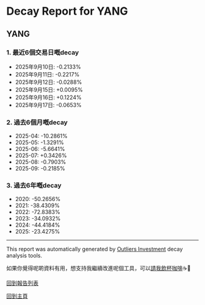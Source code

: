 # Decay Report for YANG

## YANG

### 1. 最近6個交易日嘅decay

- 2025年9月10日: -0.2133%
- 2025年9月11日: -0.2217%
- 2025年9月12日: -0.0288%
- 2025年9月15日: +0.0095%
- 2025年9月16日: +0.1224%
- 2025年9月17日: -0.0653%

### 2. 過去6個月嘅decay

- 2025-04: -10.2861%
- 2025-05: -1.3291%
- 2025-06: -5.6641%
- 2025-07: +0.3426%
- 2025-08: -0.7903%
- 2025-09: -0.2185%

### 3. 過去6年嘅decay

- 2020: -50.2656%
- 2021: -38.4309%
- 2022: -72.8383%
- 2023: -34.0932%
- 2024: -44.4184%
- 2025: -23.4275%

------------------------------
This report was automatically generated by [Outliers Investment](https://outliersecon.github.io/Outliers-Investment/) decay analysis tools.

如果你覺得呢啲資料有用，想支持我繼續改進呢個工具，可以[請我飲杯咖啡](https://buymeacoffee.com/outliersecon)☕🙏

[回到報告列表](https://outliersecon.github.io/Outliers-Investment/reports/reports_public)

[回到主頁](https://outliersecon.github.io/Outliers-Investment/)